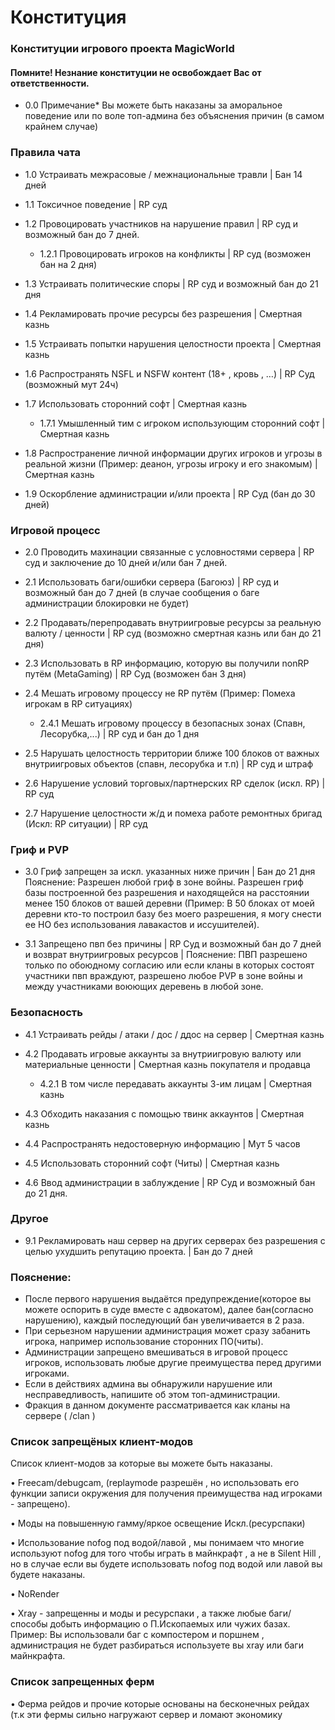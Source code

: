 # Конституция

### Конституции игрового проекта MagicWorld

#### Помните! Незнание конституции не освобождает Вас от ответственности.

- 0.0 Примечание* Вы можете быть наказаны за аморальное поведение или по воле топ-админа без объяснения причин (в самом крайнем случае)

### Правила чата

- 1.0 Устраивать межрасовые / межнациональные травли | Бан 14 дней

- 1.1 Токсичное поведение | RP суд

- 1.2 Провоцировать участников на нарушение правил | RP суд и возможный бан до 7 дней.
  - 1.2.1 Провоцировать игроков на конфликты | RP суд (возможен бан на 2 дня)

- 1.3 Устраивать политические споры | RP суд и возможный бан до 21 дня 

- 1.4 Рекламировать прочие ресурсы без разрешения | Смертная казнь 

- 1.5 Устраивать попытки нарушения целостности проекта | Смертная казнь 

- 1.6 Распространять NSFL и NSFW контент (18+ , кровь , …) | RP Суд (возможный мут 24ч)

- 1.7 Использовать сторонний софт | Смертная казнь
  - 1.7.1 Умышленный тим с игроком использующим сторонний софт | Смертная казнь

- 1.8 Распространение личной информации других игроков и угрозы в реальной жизни (Пример: деанон, угрозы игроку и его знакомым) | Смертная казнь

- 1.9 Оскорбление администрации и/или проекта | RP Суд (бан до 30 дней)

### Игровой процесс

- 2.0 Проводить махинации связанные с условностями сервера | RP суд и заключение до 10 дней и/или бан 7 дней.

- 2.1 Использовать баги/ошибки сервера (Багоюз) | RP суд и возможный бан до 7 дней (в случае сообщения о баге администрации блокировки не будет) 

- 2.2 Продавать/перепродавать внутриигровые ресурсы за реальную валюту / ценности | RP суд (возможно смертная казнь или бан до 21 дня)

- 2.3 Использовать в RP информацию, которую вы получили nonRP путём (MetaGaming) | RP Суд (возможен бан 3 дня)

- 2.4 Мешать игровому процессу не RP путём (Пример: Помеха игрокам в RP ситуациях) 
   - 2.4.1 Мешать игровому процессу в безопасных зонах (Спавн, Лесорубка,...) | RP суд и бан до 1 дня 

- 2.5 Нарушать целостность территории ближе 100 блоков от важных внутриигровых объектов (спавн, лесорубка и т.п) | RP суд и штраф 

- 2.6 Нарушение условий торговых/партнерских RP сделок (искл. RP) | RP суд 

- 2.7 Нарушение целостности ж/д и помеха работе ремонтных бригад (Искл: RP ситуации) | RP суд

### Гриф и PVP

- 3.0 Гриф запрещен за искл.  указанных ниже причин | Бан до 21 дня Пояснение: Разрешен любой гриф в зоне войны. Разрешен гриф базы построенной без разрешения и находящейся на расстоянии  менее 150 блоков от вашей деревни (Пример: В  50 блоках от моей деревни кто-то построил  базу без моего разрешения, я могу снести ее  НО без использования лавакастов и  иссушителей).

- 3.1 Запрещено пвп без причины | RP Суд и возможный бан до 7 дней
 и возврат внутриигровых ресурсов | Пояснение: ПВП разрешено только по  обоюдному согласию или если кланы в которых  состоят участники пвп враждуют, разрешено любое PVP в зоне войны и между участниками воюющих деревень в любой зоне.

### Безопасность

- 4.1 Устраивать рейды / атаки / дос / ддос на сервер | Смертная казнь

- 4.2 Продавать игровые аккаунты за внутриигровую валюту или материальные ценности | Смертная казнь покупателя и продавца
   - 4.2.1 В том числе передавать аккаунты 3-им лицам | Смертная казнь

- 4.3 Обходить наказания с помощью твинк аккаунтов | Смертная казнь

- 4.4 Распространять недостоверную информацию | Мут 5 часов

- 4.5 Использовать сторонний софт (Читы) | Смертная казнь

- 4.6 Ввод администрации в заблуждение | RP Суд и возможный бан до 21 дня.

### Другое

- 9.1 Рекламировать наш сервер на других серверах без разрешения с целью ухудшить репутацию проекта. | Бан до 7 дней

### Пояснение: 

- После первого нарушения выдаётся предупреждение(которое вы можете оспорить в суде вместе с адвокатом), далее бан(согласно нарушению), каждый последующий бан увеличивается в 2 раза. 
- При серьезном нарушении администрация может сразу забанить игрока, например использование сторонних ПО(читы). 
- Администрации запрещено вмешиваться в игровой процесс игроков, использовать любые другие преимущества перед другими игроками. 
- Если в действиях админа вы обнаружили нарушение или несправедливость, напишите об этом топ-администрации. 
- Фракция в данном документе рассматривается как кланы на сервере ( /clan )

### Список запрещёных клиент-модов

Список клиент-модов за которые вы можете быть наказаны.

• Freecam/debugcam, (replaymode разрешён , но использовать его функции записи окружения для получения преимущества над игроками - запрещено).

• Моды на повышенную гамму/яркое освещение Искл.(ресурспаки) 

• Использование nofog под водой/лавой , мы понимаем что многие используют nofog для того чтобы играть в майнкрафт , а не в Silent Hill , но в случае если вы будете использовать nofog под водой или лавой вы будете наказаны. 

• NoRender 

• Xray - запрещенны и моды и ресурспаки , а также любые баги/способы добыть информацию о П.Ископаемых или чужих базах. Пример: Вы использовали баг с компостером и поршнем , администрация не будет разбираться используете вы xray или баги майнкрафта.  

### Список запрещенных ферм 

• Ферма рейдов и прочие которые основаны на бесконечных рейдах (т.к эти фермы сильно нагружают сервер и ломают экономику



